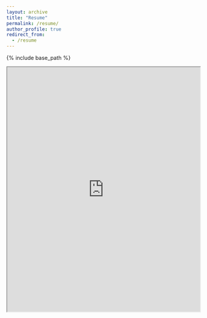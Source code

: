 ```yaml
---
layout: archive
title: "Resume"
permalink: /resume/
author_profile: true
redirect_from:
  - /resume
---
```


{% include base_path %}

<iframe src="https://docs.google.com/document/d/e/2PACX-1vREXjKDo_I8xgWoH3olRdsqmk5UM5gRW-3nRon9nnEqYr_KRr-EiuYbxQHdXLCfHRdH55b1gfqS1q9X/pub?embedded=true" type="application/pdf" width="100%" height="640dip"></iframe>
